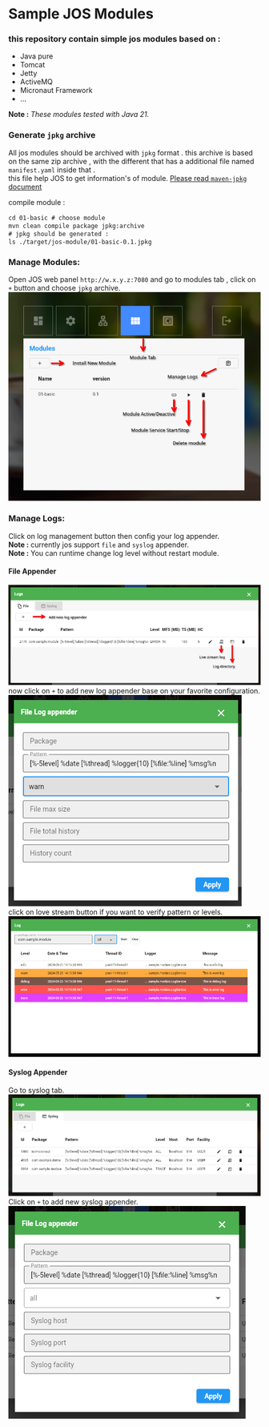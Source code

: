 # Sample JOS Modules 

### this repository contain simple jos modules based on :
* Java pure 
* Tomcat
* Jetty
* ActiveMQ
* Micronaut Framework 
* ...

**Note :** _These modules tested with Java 21._ 

### Generate `jpkg` archive 
All jos modules should be archived with `jpkg` format .
this archive is based on the same zip archive , with the different that has a additional file named `manifest.yaml` inside that .  
this file help JOS to get information's of module.
[Please read `maven-jpkg` document](https://github.com/Java-OS/maven-jpkg)

compile module :  
```shell
cd 01-basic # choose module 
mvn clean compile package jpkg:archive
# jpkg should be generated : 
ls ./target/jos-module/01-basic-0.1.jpkg
```

### Manage Modules:
Open JOS web panel `http://w.x.y.z:7080` and go to modules tab , click on `+` button and choose `jpkg` archive.
![](pictures/01.png)

### Manage Logs: 
Click on log management button then config your log appender.    
**Note :** currently jos support `file` and `syslog` appender.    
**Note :** You can runtime change log level without restart module.        

#### File Appender
![](pictures/02.png)
now click on `+` to add new log appender base on your favorite configuration.    
![](pictures/03.png)   
click on love stream button if you want to verify pattern or levels.    
![](pictures/04.png)
#### Syslog Appender
Go to syslog tab.
![](pictures/05.png)
Click on `+` to add new syslog appender.    
![](pictures/06.png)


